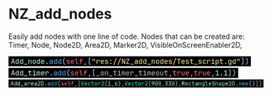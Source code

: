# NZ_add_nodes
Easily add nodes with one line of code.
Nodes that can be created are: Timer, Node, Node2D, Area2D, Marker2D, VisibleOnScreenEnabler2D,

![Screenshot_1](/NZ_add_nodes/screenshots/1.png)
![Screenshot_2](/NZ_add_nodes/screenshots/2.png)
![Screenshot_3](/NZ_add_nodes/screenshots/3.png)
